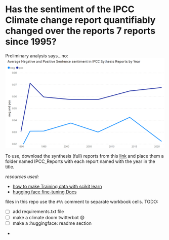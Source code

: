 # Has the sentiment of the IPCC Climate change report quantifiably changed over the reports 7 reports since 1995?

Preliminary analysis says...no:
![Chart of IPCC Sentiment](Sentiment_Chart.png)

To use, download the synthesis (full) reports from this <a href='https://archive.ipcc.ch/publications_and_data/publications_and_data_reports.shtml'>link</a> and place them a folder named IPCC_Reports with each report named with the year in the title. 

*resources used:*
- <a href = 'https://towardsdatascience.com/natural-language-generation-part-2-gpt-2-and-huggingface-f3acb35bc86a'>how to make Training data with scikit learn</a>
- <a href='https://huggingface.co/course/chapter3/3?fw=pt'>hugging face fine-tuning Docs</a>

files in this repo use the `#%%` comment to separate workbook cells. 
TODO:

- [ ] add requirements.txt file
- [ ] make a climate doom twitterbot :smile:
- [ ] make a :huggingface: readme section
-